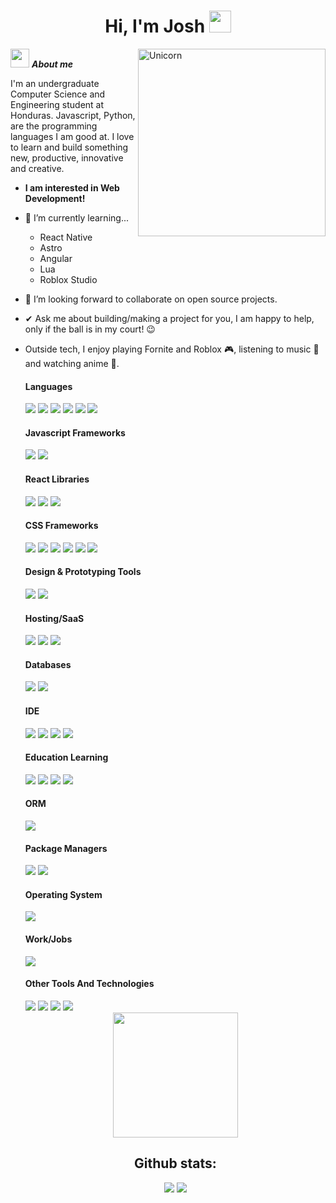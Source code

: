 <h1 align="center">Hi, I'm Josh <img src="https://media.giphy.com/media/hvRJCLFzcasrR4ia7z/giphy.gif" width="35"></h1>

<img align="right" width=300px alt="Unicorn" src="https://c.tenor.com/GN73MKBawZYAAAAi/busy-cute.gif" />

<img src="https://media.giphy.com/media/ObNTw8Uzwy6KQ/giphy.gif" width="30px">&nbsp;***About me***

I'm an undergraduate Computer Science and Engineering student at Honduras. Javascript, Python, are the programming languages I am good at. I love to learn and build something new, productive, innovative and creative.

* **I am interested in Web Development!**
- 🌱 I’m currently learning...
  - React Native
  - Astro
  - Angular
  - Lua
  - Roblox Studio
    
- 👯 I’m looking forward to collaborate on open source projects.
- ✔ Ask me about building/making a project for you, I am happy to help, only if the ball is in my court! 😉<br>
- Outside tech, I enjoy playing Fornite and Roblox 🎮, listening to music 🎵 and watching anime 👀.


  <h4>Languages</h4>
  <span> 
    <img src="https://img.shields.io/badge/HTML5-E34F26?style=for-the-badge&logo=html5&logoColor=white">
    <img src="https://img.shields.io/badge/CSS3-1572B6?style=for-the-badge&logo=css3&logoColor=white">
    <img src="https://img.shields.io/badge/JavaScript-F7DF1E?style=for-the-badge&logo=javascript&logoColor=black">
    <img src="https://img.shields.io/badge/typescript-%23007ACC.svg?style=for-the-badge&logo=typescript&logoColor=white">
    <img src="https://img.shields.io/badge/python-3670A0?style=for-the-badge&logo=python&logoColor=ffdd54">
    <img src="https://img.shields.io/badge/c++-%2300599C.svg?style=for-the-badge&logo=c%2B%2B&logoColor=white">
  </span>
  
  <h4>Javascript Frameworks</h4>
  <span>
    <img src="https://img.shields.io/badge/Next-black?style=for-the-badge&logo=next.js&logoColor=white">
    <img src="https://img.shields.io/badge/react-%2320232a.svg?style=for-the-badge&logo=react&logoColor=%2361DAFB">
  </span>

  <h4>React Libraries</h4>
  <span>
    <img src="https://img.shields.io/badge/-React%20Query-FF4154?style=for-the-badge&logo=react%20query&logoColor=white">
    <img src="https://img.shields.io/badge/React_Router-CA4245?style=for-the-badge&logo=react-router&logoColor=white">
    <img src="https://img.shields.io/badge/redux-%23593d88.svg?style=for-the-badge&logo=redux&logoColor=white">
  </span>

  <h4>CSS Frameworks</h4>
  <span>
     <img src="https://img.shields.io/badge/tailwindcss-%2338B2AC.svg?style=for-the-badge&logo=tailwind-css&logoColor=white">
     <img src="https://img.shields.io/badge/bootstrap-%238511FA.svg?style=for-the-badge&logo=bootstrap&logoColor=white">
     <img src="https://img.shields.io/badge/styled--components-DB7093?style=for-the-badge&logo=styled-components&logoColor=white">
     <img src="https://img.shields.io/badge/daisyui-5A0EF8?style=for-the-badge&logo=daisyui&logoColor=white">
     <img src="https://img.shields.io/badge/MUI-%230081CB.svg?style=for-the-badge&logo=mui&logoColor=white">
     <img src="https://img.shields.io/badge/SASS-hotpink.svg?style=for-the-badge&logo=SASS&logoColor=white">
  </span>

  <h4>Design & Prototyping Tools</h4>
  <span>
     <img src="https://img.shields.io/badge/figma-%23F24E1E.svg?style=for-the-badge&logo=figma&logoColor=white">
     <img src="https://img.shields.io/badge/Sketch-FFB387?style=for-the-badge&logo=sketch&logoColor=black">
  </span>

  <h4>Hosting/SaaS</h4>
  <span>
    <img src="https://img.shields.io/badge/netlify-%23000000.svg?style=for-the-badge&logo=netlify&logoColor=#00C7B7">
    <img src="https://img.shields.io/badge/vercel-%23000000.svg?style=for-the-badge&logo=vercel&logoColor=white">
    <img src="https://img.shields.io/badge/Render-%46E3B7.svg?style=for-the-badge&logo=render&logoColor=white">
  </span>

  <h4>Databases</h4>
  <span>
    <img src="https://img.shields.io/badge/Supabase-3ECF8E?style=for-the-badge&logo=supabase&logoColor=white">
    <img src="https://img.shields.io/badge/MongoDB-%234ea94b.svg?style=for-the-badge&logo=mongodb&logoColor=white">
  </span>

  <h4>IDE</h4>
  <span>
    <img src="https://img.shields.io/badge/Visual_Studio_Code-0078D4?style=for-the-badge&logo=visual%20studio%20code&logoColor=white">
    <img src="https://img.shields.io/badge/CodePen-white?style=for-the-badge&logo=codepen&logoColor=black">
    <img src="https://img.shields.io/badge/Codesandbox-040404?style=for-the-badge&logo=codesandbox&logoColor=DBDBDB">
    <img src="https://img.shields.io/badge/Atom-%2366595C.svg?style=for-the-badge&logo=atom&logoColor=white">
  </span>
  
  <h4>Education Learning</h4>
  <span>
    <img src="https://img.shields.io/badge/Udemy-A435F0?style=for-the-badge&logo=Udemy&logoColor=white">
    <img src="https://img.shields.io/badge/MDN_Web_Docs-black?style=for-the-badge&logo=mdnwebdocs&logoColor=white">
    <img src="https://img.shields.io/badge/Freecodecamp-%23123.svg?&style=for-the-badge&logo=freecodecamp&logoColor=green">
    <img src="https://img.shields.io/badge/GeeksforGeeks-gray?style=for-the-badge&logo=geeksforgeeks&logoColor=35914c">
  </span>

  <h4>ORM</h4>
  <span>
    <img src="https://img.shields.io/badge/Prisma-3982CE?style=for-the-badge&logo=Prisma&logoColor=white">
  </span>

  <h4>Package Managers</h4>
   <span>
    <img src="https://img.shields.io/badge/NPM-%23CB3837.svg?style=for-the-badge&logo=npm&logoColor=white">
    <img src="https://img.shields.io/badge/pnpm-%234a4a4a.svg?style=for-the-badge&logo=pnpm&logoColor=f69220">
  </span>

  <h4>Operating System</h4>
  <span>
    <img src="https://img.shields.io/badge/Linux-FCC624?style=for-the-badge&logo=linux&logoColor=black">
  </span>

  <h4>Work/Jobs</h4>
  <span>
    <img src="https://img.shields.io/badge/UpWork-6FDA44?style=for-the-badge&logo=Upwork&logoColor=white">
  </span>
  
  <h4>Other Tools And Technologies</h4>
  <span>
    <img src="https://img.shields.io/badge/Git-F05032?style=for-the-badge&logo=git&logoColor=white">
    <img src="https://img.shields.io/badge/chatGPT-74aa9c?style=for-the-badge&logo=openai&logoColor=white">
    <img src="https://img.shields.io/badge/Stripe-5469d4?style=for-the-badge&logo=stripe&logoColor=ffffff">
    <img src="https://img.shields.io/badge/vite-%23646CFF.svg?style=for-the-badge&logo=vite&logoColor=white">
  </span>

  <div align="center">
    <img src='https://user-images.githubusercontent.com/5713670/87202985-820dcb80-c2b6-11ea-9f56-7ec461c497c3.gif' width='200"'>
    <h2>Github stats:</h2> 
    
    [![](https://github-readme-stats.vercel.app/api?username=joshuaDeveloper25&show_icons=true&theme=tokyonight&hide_border=true&locale=en)](https://github.com/joshuaDeveloper25)
    [![](https://github-readme-streak-stats.herokuapp.com/?user=joshuaDeveloper25&theme=material-palenight)](https://github.com/joshuaDeveloper25)
  </div>
